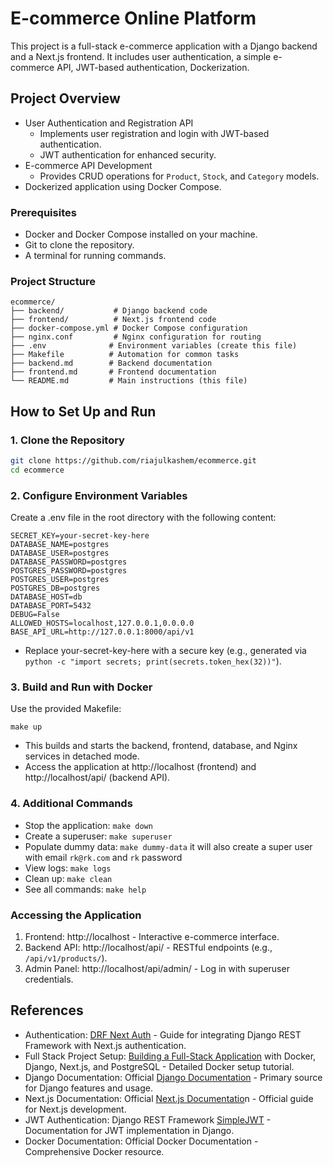 # E-commerce Online Platform

This project is a full-stack e-commerce application with a Django backend and a Next.js frontend. It includes user authentication, a simple e-commerce API, JWT-based authentication, Dockerization.

## Project Overview

- User Authentication and Registration API
  - Implements user registration and login with JWT-based authentication.
  - JWT authentication for enhanced security.
- E-commerce API Development
  - Provides CRUD operations for `Product`, `Stock`, and `Category` models.
- Dockerized application using Docker Compose.

### Prerequisites

- Docker and Docker Compose installed on your machine.
- Git to clone the repository.
- A terminal for running commands.

### Project Structure
````
ecommerce/
├── backend/           # Django backend code
├── frontend/          # Next.js frontend code
├── docker-compose.yml # Docker Compose configuration
├── nginx.conf         # Nginx configuration for routing
├── .env              # Environment variables (create this file)
├── Makefile          # Automation for common tasks
├── backend.md        # Backend documentation
├── frontend.md       # Frontend documentation
└── README.md         # Main instructions (this file)
````
## How to Set Up and Run

### 1. Clone the Repository
```bash
git clone https://github.com/riajulkashem/ecommerce.git
cd ecommerce
```

### 2. Configure Environment Variables
Create a .env file in the root directory with the following content:
```
SECRET_KEY=your-secret-key-here
DATABASE_NAME=postgres
DATABASE_USER=postgres
DATABASE_PASSWORD=postgres
POSTGRES_PASSWORD=postgres
POSTGRES_USER=postgres
POSTGRES_DB=postgres
DATABASE_HOST=db
DATABASE_PORT=5432
DEBUG=False
ALLOWED_HOSTS=localhost,127.0.0.1,0.0.0.0
BASE_API_URL=http://127.0.0.1:8000/api/v1
```
- Replace your-secret-key-here with a secure key (e.g., generated via `python -c "import secrets; print(secrets.token_hex(32))"`).
### 3. Build and Run with Docker
Use the provided Makefile:
```
make up
```
- This builds and starts the backend, frontend, database, and Nginx services in detached mode.
- Access the application at http://localhost (frontend) and http://localhost/api/ (backend API).

### 4. Additional Commands
* Stop the application: `make down`
* Create a superuser: `make superuser`
* Populate dummy data: `make dummy-data` it will also create a super user with email `rk@rk.com` and `rk` password
* View logs: `make logs`
* Clean up: `make clean`
* See all commands: `make help`

### Accessing the Application
1. Frontend: http://localhost - Interactive e-commerce interface.
2. Backend API: http://localhost/api/ - RESTful endpoints (e.g., `/api/v1/products/`).
3. Admin Panel: http://localhost/api/admin/ - Log in with superuser credentials.

## References
* Authentication: [DRF Next Auth](https://github.com/riajulkashem/drf-next-auth) - Guide for integrating Django REST Framework with Next.js authentication.
* Full Stack Project Setup: [Building a Full-Stack Application](https://medium.com/@xinlyuwang96/building-a-full-stack-application-with-docker-django-next-js-and-postgresql-part-1-2d9c28874aa6) with Docker, Django, Next.js, and PostgreSQL - Detailed Docker setup tutorial.
* Django Documentation: Official [Django Documentation](https://docs.djangoproject.com/en/5.1/) - Primary source for Django features and usage.
* Next.js Documentation: Official [Next.js Documentatio](https://nextjs.org/docs)n - Official guide for Next.js development.
* JWT Authentication: Django REST Framework [SimpleJWT](https://django-rest-framework-simplejwt.readthedocs.io/en/latest/customizing_token_claims.html) - Documentation for JWT implementation in Django.
* Docker Documentation: Official Docker Documentation - Comprehensive Docker resource.